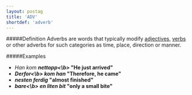 ```yaml
---
layout: postag
title: 'ADV'
shortdef: 'adverb'
---
```

#####Definition
Adverbs are words that typically modify [adjectives](ADJ),
[verbs](VERB) or other adverbs for such categories as time, place,
direction or manner.

#####Examples
* _Han kom <b>nettopp<\b>_ "He just arrived"
* _<b>Derfor<\b> kom han_ "Therefore, he came"
* _<b>nesten</b> ferdig_ "almost finished"
* _<b>bare<\b> en liten bit_ "only a small bite"
